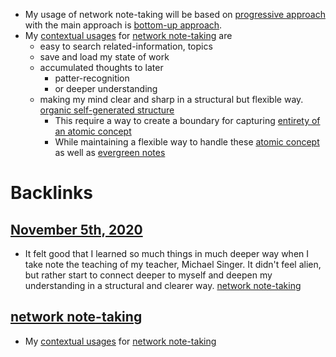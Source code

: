- My usage of network note-taking will be based on [progressive approach](<progressive approach.md>) with the main approach is [bottom-up approach](<bottom-up approach.md>).
- My [contextual usages](<contextual usages.md>) for [network note-taking](<network note-taking.md>) are
    - easy to search related-information, topics 
    - save and load my state of work
    - accumulated thoughts to later 
        - patter-recognition 
        - or deeper understanding
    - making my mind clear and sharp in a structural but flexible way. [organic self-generated structure](<organic self-generated structure.md>)
        - This require a way to create a boundary for capturing [entirety of an atomic concept](<entirety of an atomic concept.md>)
        - While maintaining a flexible way to handle these [atomic concept](<atomic concept.md>) as well as [evergreen notes](<evergreen notes.md>)

# Backlinks
## [November 5th, 2020](<November 5th, 2020.md>)
- It felt good that I learned so much things in much deeper way when I take note the teaching of my teacher, Michael Singer. It didn't feel alien, but rather start to connect deeper to myself and deepen my understanding in a structural and clearer way. [network note-taking](<network note-taking.md>)

## [network note-taking](<network note-taking.md>)
- My [contextual usages](<contextual usages.md>) for [network note-taking](<network note-taking.md>)

